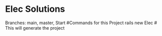 # Elec Solutions
Branches: main, master, Start
#Commands for this Project
rails new Elec # This will  generate the project
